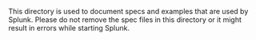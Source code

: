 This directory is used to document specs and examples that are used by Splunk.
Please do not remove the spec files in this directory or it might result in
errors while starting Splunk.
